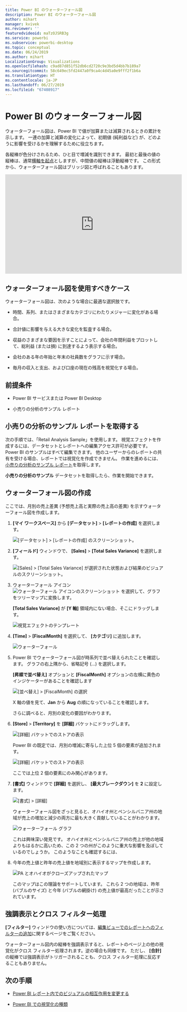 ```yaml
---
title: Power BI のウォーターフォール図
description: Power BI のウォーターフォール図
author: mihart
manager: kvivek
ms.reviewer: ''
featuredvideoid: maTzOJSRB3g
ms.service: powerbi
ms.subservice: powerbi-desktop
ms.topic: conceptual
ms.date: 06/24/2019
ms.author: mihart
LocalizationGroup: Visualizations
ms.openlocfilehash: c9ad87d851f52db6cd2720c9e3bd5d4bb7b189a7
ms.sourcegitcommit: 58c649ec5fd2447a0f9ca4c4d45a0e9fff2f1b6a
ms.translationtype: HT
ms.contentlocale: ja-JP
ms.lasthandoff: 06/27/2019
ms.locfileid: "67408917"
---
```

# <a name="waterfall-charts-in-power-bi"></a>Power BI のウォーターフォール図

ウォーターフォール図は、Power BI で値が加算または減算されるときの累計を示します。 一連の加算と減算の変化によって、初期値 (純利益など) が、どのように影響を受けるかを理解するために役立ちます。

各縦棒が色分けされるため、ひと目で増減を識別できます。 最初と最後の値の縦棒は、通常[横軸を起点](https://support.office.com/article/Create-a-waterfall-chart-in-Office-2016-for-Windows-8de1ece4-ff21-4d37-acd7-546f5527f185#BKMK_Float "横軸を起点")としますが、中間値の縦棒は浮動縦棒です。 この形式から、ウォーターフォール図はブリッジ図と呼ばれることもあります。

<iframe width="560" height="315" src="https://www.youtube.com/embed/qKRZPBnaUXM" frameborder="0" allow="autoplay; encrypted-media" allowfullscreen></iframe>

## <a name="when-to-use-a-waterfall-chart"></a>ウォーターフォール図を使用すべきケース

ウォーターフォール図は、次のような場合に最適な選択肢です。

* 時間、系列、またはさまざまなカテゴリにわたりメジャーに変化がある場合。

* 合計値に影響を与える大きな変化を監査する場合。

* 収益のさまざまな要因を示すことによって、会社の年間利益をプロットして、総利益 (または損) に到達するよう表示する場合。

* 会社のある年の年始と年末の社員数をグラフに示す場合。

* 毎月の収入と支出、および口座の現在の残高を視覚化する場合。

## <a name="prerequisites"></a>前提条件

* Power BI サービスまたは Power BI Desktop

* 小売りの分析のサンプル レポート

## <a name="get-the-retail-analysis-sample-report"></a>小売りの分析のサンプル レポートを取得する

次の手順では、「Retail Analysis Sample」を使用します。 視覚エフェクトを作成するには、データセットとレポートへの編集アクセス許可が必要です。 Power BI のサンプルはすべて編集できます。 他のユーザーからのレポートの共有を受ける場合、レポートでは視覚化を作成できません。 作業を進めるには、[小売りの分析のサンプル レポート](../sample-datasets.md)を取得します。

**小売りの分析のサンプル** データセットを取得したら、作業を開始できます。

## <a name="create-a-waterfall-chart"></a>ウォーターフォール図の作成

ここでは、月別の売上差異 (予想売上高と実際の売上高の差異) を示すウォーターフォール図を作成します。

1. **[マイ ワークスペース]** から **[データセット]**  >  **[レポートの作成]** を選択します。

    ![[データセット] > [レポートの作成] のスクリーンショット。](media/power-bi-visualization-waterfall-charts/power-bi-create-a-report.png)

1. **[フィールド]** ウィンドウで、 **[Sales]**  >  **[Total Sales Variance]** を選択します。

   ![[Sales] > [Total Sales Variance] が選択された状態および結果のビジュアルのスクリーンショット。](media/power-bi-visualization-waterfall-charts/power-bi-first-value.png)

1. ウォーターフォール アイコン ![ウォーターフォール アイコンのスクリーンショット](media/power-bi-visualization-waterfall-charts/power-bi-waterfall-icon.png) を選択して、グラフをツリーマップに変換します。

    **[Total Sales Variance]** が **[Y 軸]** 領域内にない場合、そこにドラッグします。

    ![視覚エフェクトのテンプレート](media/power-bi-visualization-waterfall-charts/convertwaterfall.png)

1. **[Time]**  >  **[FiscalMonth]** を選択して、 **[カテゴリ]** に追加します。

    ![ウォーターフォール](media/power-bi-visualization-waterfall-charts/power-bi-waterfall.png)

1. Power BI でウォーターフォール図が時系列で並べ替えられたことを確認します。 グラフの右上隅から、省略記号 (...) を選択します。

    **[昇順で並べ替え]** オプションと **[FiscalMonth]** オプションの左横に黄色のインジケーターがあることを確認します

    ![[並べ替え] > [FiscalMonth] の選択](media/power-bi-visualization-waterfall-charts/power-bi-sort-by.png)

    X 軸の値を見て、**Jan** から **Aug** の順になっていることを確認します。

    さらに調べると、月別の変化の要因がわかります。

1. **[Store]**  >  **[Territory]** を **[詳細]** バケットにドラッグします。

    ![[詳細] バケットでのストアの表示](media/power-bi-visualization-waterfall-charts/power-bi-waterfall-breakdown.png)

    Power BI の既定では、月別の増減に寄与した上位 5 個の要素が追加されます。

    ![[詳細] バケットでのストアの表示](media/power-bi-visualization-waterfall-charts/power-bi-waterfall-breakdown-initial.png)

    ここでは上位 2 個の要素にのみ関心があります。

1. **[書式]** ウィンドウで **[詳細]** を選択し、 **[最大ブレークダウン]** を **2** に設定します。

    ![[書式] > [詳細]](media/power-bi-visualization-waterfall-charts/power-bi-waterfall-breakdown-maximum.png)

    ウォーターフォール図をざっと見ると、オハイオ州とペンシルバニア州の地域が売上の増加と減少の両方に最も大きく貢献していることがわかります。

    ![ウォーターフォール グラフ](media/power-bi-visualization-waterfall-charts/power-bi-waterfall-axis.png)

    これは興味深い発見です。 オハイオ州とペンシルバニア州の売上が他の地域よりもはるかに高いため、この 2 つの州がこのように重大な影響を及ぼしているのでしょうか。 このようなことも確認するには、

1. 今年の売上値と昨年の売上値を地域別に表示するマップを作成します。

    ![PA とオハイオがクローズアップされたマップ](media/power-bi-visualization-waterfall-charts/power-bi-map.png)

    このマップはこの理論をサポートしています。 これら 2 つの地域は、昨年 (バブルのサイズ) と今年 (バブルの網掛け) の売上値が最高だったことが示されています。

## <a name="highlighting-and-cross-filtering"></a>強調表示とクロス フィルター処理

**[フィルター]** ウィンドウの使い方については、[編集ビューでのレポートへのフィルターの追加](../power-bi-report-add-filter.md)に関するページをご覧ください。

ウォーターフォール図内の縦棒を強調表示すると、レポートのページ上の他の視覚化がクロス フィルター処理されます。逆の場合も同様です。 ただし、 **[合計]** の縦棒では強調表示がトリガーされることも、クロス フィルター処理に反応することもありません。

## <a name="next-steps"></a>次の手順

* [Power BI レポート内でのビジュアルの相互作用を変更する](../service-reports-visual-interactions.md)

* [Power BI での視覚化の種類](power-bi-visualization-types-for-reports-and-q-and-a.md)
